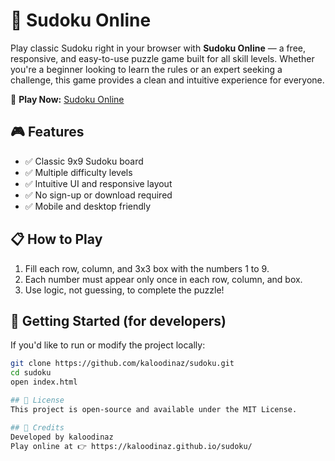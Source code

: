 # 🧠 Sudoku Online

Play classic Sudoku right in your browser with **Sudoku Online** — a free, responsive, and easy-to-use puzzle game built for all skill levels. Whether you're a beginner looking to learn the rules or an expert seeking a challenge, this game provides a clean and intuitive experience for everyone.

🔗 **Play Now:** [Sudoku Online](https://kaloodinaz.github.io/sudoku/)

## 🎮 Features

- ✅ Classic 9x9 Sudoku board
- ✅ Multiple difficulty levels
- ✅ Intuitive UI and responsive layout
- ✅ No sign-up or download required
- ✅ Mobile and desktop friendly

## 📋 How to Play

1. Fill each row, column, and 3x3 box with the numbers 1 to 9.
2. Each number must appear only once in each row, column, and box.
3. Use logic, not guessing, to complete the puzzle!

## 🚀 Getting Started (for developers)

If you'd like to run or modify the project locally:

```bash
git clone https://github.com/kaloodinaz/sudoku.git
cd sudoku
open index.html

## 📄 License
This project is open-source and available under the MIT License.

## 🙌 Credits
Developed by kaloodinaz
Play online at 👉 https://kaloodinaz.github.io/sudoku/

